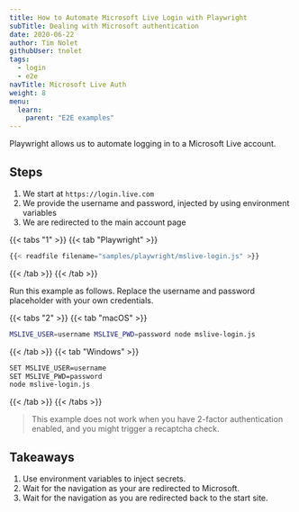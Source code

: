 ```yaml
---
title: How to Automate Microsoft Live Login with Playwright
subTitle: Dealing with Microsoft authentication
date: 2020-06-22
author: Tim Nolet
githubUser: tnolet
tags:
  - login
  - e2e
navTitle: Microsoft Live Auth
weight: 8
menu:
  learn:
    parent: "E2E examples"
---
```


Playwright allows us to automate logging in to a Microsoft Live account.

<!-- more -->

## Steps

1. We start at `https://login.live.com`
2. We provide the username and password, injected by using environment variables
3. We are redirected to the main account page

{{< tabs "1" >}}
{{< tab "Playwright" >}}
```js
{{< readfile filename="samples/playwright/mslive-login.js" >}}
```
{{< /tab >}}
{{< /tab >}}

Run this example as follows. Replace the username and password placeholder with your own credentials.

{{< tabs "2" >}}
{{< tab "macOS" >}}
```sh
MSLIVE_USER=username MSLIVE_PWD=password node mslive-login.js
```
{{< /tab >}}
{{< tab "Windows" >}}
```sh
SET MSLIVE_USER=username
SET MSLIVE_PWD=password
node mslive-login.js
```
{{< /tab >}}
{{< /tabs >}}


> This example does not work when you have 2-factor authentication enabled, and you might trigger a recaptcha check.

## Takeaways

1. Use environment variables to inject secrets.
2. Wait for the navigation as your are redirected to Microsoft.
3. Wait for the navigation as you are redirected back to the start site.





